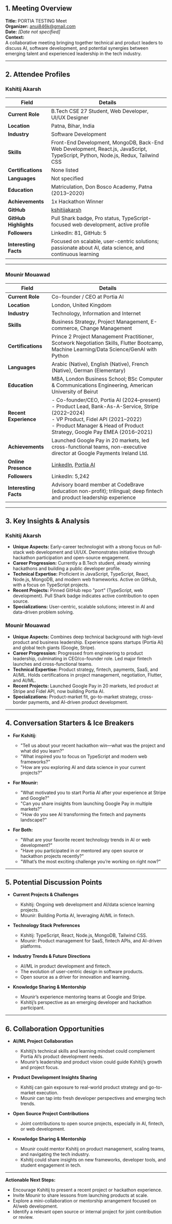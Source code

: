 ## 1. Meeting Overview

**Title:** PORTIA TESTING Meet  
**Organizer:** anuj846k@gmail.com  
**Date:** _[Date not specified]_  
**Context:**  
A collaborative meeting bringing together technical and product leaders to discuss AI, software development, and potential synergies between emerging talent and experienced leadership in the tech industry.

---

## 2. Attendee Profiles

### Kshitij Akarsh

| Field                | Details                                                                                 |
|----------------------|----------------------------------------------------------------------------------------|
| **Current Role**     | B.Tech CSE 27 Student, Web Developer, UI/UX Designer                                   |
| **Location**         | Patna, Bihar, India                                                                    |
| **Industry**         | Software Development                                                                   |
| **Skills**           | Front-End Development, MongoDB, Back-End Web Development, React.js, JavaScript, TypeScript, Python, Node.js, Redux, Tailwind CSS |
| **Certifications**   | None listed                                                                            |
| **Languages**        | Not specified                                                                          |
| **Education**        | Matriculation, Don Bosco Academy, Patna (2013–2020)                                    |
| **Achievements**     | 1x Hackathon Winner                                                                    |
| **GitHub**           | [kshitijakarsh](https://github.com/kshitijakarsh)                                      |
| **GitHub Highlights**| Pull Shark badge, Pro status, TypeScript-focused web development, active profile        |
| **Followers**        | LinkedIn: 81, GitHub: 5                                                                |
| **Interesting Facts**| Focused on scalable, user-centric solutions; passionate about AI, data science, and continuous learning |

---

### Mounir Mouawad

| Field                | Details                                                                                 |
|----------------------|----------------------------------------------------------------------------------------|
| **Current Role**     | Co-founder / CEO at Portia AI                                                          |
| **Location**         | London, United Kingdom                                                                 |
| **Industry**         | Technology, Information and Internet                                                   |
| **Skills**           | Business Strategy, Project Management, E-commerce, Change Management                   |
| **Certifications**   | Prince 2 Project Management Practitioner, Scotwork Negotiation Skills, Flutter Bootcamp, Machine Learning/Data Science/GenAI with Python |
| **Languages**        | Arabic (Native), English (Native), French (Native), German (Elementary)                |
| **Education**        | MBA, London Business School; BSc Computer & Communications Engineering, American University of Beirut |
| **Recent Experience**| - Co-founder/CEO, Portia AI (2024–present) <br> - Product Lead, Bank-As-A-Service, Stripe (2022–2024) <br> - VP Product, Fidel API (2021–2022) <br> - Product Manager & Head of Product Strategy, Google Pay EMEA (2016–2021) |
| **Achievements**     | Launched Google Pay in 20 markets, led cross-functional teams, non-executive director at Google Payments Ireland Ltd. |
| **Online Presence**  | [LinkedIn](https://www.linkedin.com/in/mounir-mouawad-1785b72), [Portia AI](https://www.linkedin.com/company/portiaai) |
| **Followers**        | LinkedIn: 5,242                                                                        |
| **Interesting Facts**| Advisory board member at CodeBrave (education non-profit); trilingual; deep fintech and product leadership experience |

---

## 3. Key Insights & Analysis

### Kshitij Akarsh

- **Unique Aspects:** Early-career technologist with a strong focus on full-stack web development and UI/UX. Demonstrates initiative through hackathon participation and open-source engagement.
- **Career Progression:** Currently a B.Tech student, already winning hackathons and building a public developer profile.
- **Technical Expertise:** Proficient in JavaScript, TypeScript, React, Node.js, MongoDB, and modern web frameworks. Active on GitHub, with a focus on TypeScript projects.
- **Recent Projects:** Pinned GitHub repo "port" (TypeScript, web development). Pull Shark badge indicates active contribution to open source.
- **Specializations:** User-centric, scalable solutions; interest in AI and data-driven problem solving.

### Mounir Mouawad

- **Unique Aspects:** Combines deep technical background with high-level product and business leadership. Experience spans startups (Portia AI) and global tech giants (Google, Stripe).
- **Career Progression:** Progressed from engineering to product leadership, culminating in CEO/co-founder role. Led major fintech launches and cross-functional teams.
- **Technical Expertise:** Product strategy, fintech, payments, SaaS, and AI/ML. Holds certifications in project management, negotiation, Flutter, and AI/ML.
- **Recent Projects:** Launched Google Pay in 20 markets, led product at Stripe and Fidel API, now building Portia AI.
- **Specializations:** Product-market fit, go-to-market strategy, cross-border payments, and AI-driven product development.

---

## 4. Conversation Starters & Ice Breakers

- **For Kshitij:**
  - "Tell us about your recent hackathon win—what was the project and what did you learn?"
  - "What inspired you to focus on TypeScript and modern web frameworks?"
  - "How are you exploring AI and data science in your current projects?"

- **For Mounir:**
  - "What motivated you to start Portia AI after your experience at Stripe and Google?"
  - "Can you share insights from launching Google Pay in multiple markets?"
  - "How do you see AI transforming the fintech and payments landscape?"

- **For Both:**
  - "What are your favorite recent technology trends in AI or web development?"
  - "Have you participated in or mentored any open source or hackathon projects recently?"
  - "What’s the most exciting challenge you’re working on right now?"

---

## 5. Potential Discussion Points

- **Current Projects & Challenges**
  - Kshitij: Ongoing web development and AI/data science learning projects.
  - Mounir: Building Portia AI, leveraging AI/ML in fintech.

- **Technology Stack Preferences**
  - Kshitij: TypeScript, React, Node.js, MongoDB, Tailwind CSS.
  - Mounir: Product management for SaaS, fintech APIs, and AI-driven platforms.

- **Industry Trends & Future Directions**
  - AI/ML in product development and fintech.
  - The evolution of user-centric design in software products.
  - Open source as a driver for innovation and learning.

- **Knowledge Sharing & Mentorship**
  - Mounir’s experience mentoring teams at Google and Stripe.
  - Kshitij’s perspective as an emerging developer and hackathon participant.

---

## 6. Collaboration Opportunities

- **AI/ML Project Collaboration**
  - Kshitij’s technical skills and learning mindset could complement Portia AI’s product development needs.
  - Mounir’s leadership and product vision could guide Kshitij’s growth and project focus.

- **Product Development Insights Sharing**
  - Kshitij can gain exposure to real-world product strategy and go-to-market execution.
  - Mounir can tap into fresh developer perspectives and emerging tech trends.

- **Open Source Project Contributions**
  - Joint contributions to open source projects, especially in AI, fintech, or web development.

- **Knowledge Sharing & Mentorship**
  - Mounir could mentor Kshitij on product management, scaling teams, and navigating the tech industry.
  - Kshitij could share insights on new frameworks, developer tools, and student engagement in tech.

---

**Actionable Next Steps:**
- Encourage Kshitij to present a recent project or hackathon experience.
- Invite Mounir to share lessons from launching products at scale.
- Explore a mini-collaboration or mentorship arrangement focused on AI/web development.
- Identify a relevant open source or internal project for joint contribution or review.